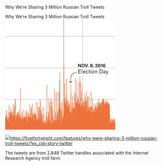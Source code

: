 Why We’re Sharing 3 Million Russian Troll Tweets

Why We’re Sharing 3 Million Russian Troll Tweets
![](../_resources/21cbb8c1f08bacb8bfdf8717d7ff329b.png)

![](../_resources/7538f73fe334314485d3b79024394ad5.png)https://fivethirtyeight.com/features/why-were-sharing-3-million-russian-troll-tweets/?ex_cid=story-twitter

The tweets are from 2,848 Twitter handles associated with the Internet Research Agency troll farm.
